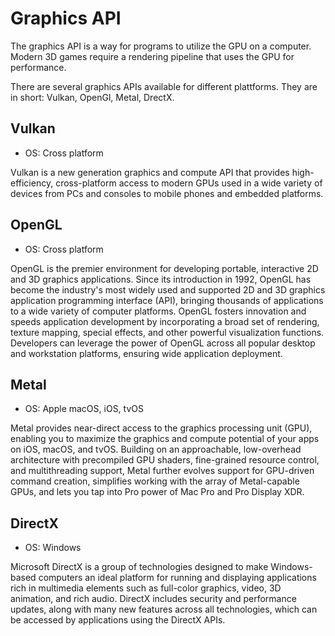 # Graphics API

The graphics API is a way for programs to utilize the GPU on a computer.
Modern 3D games require a rendering pipeline that uses the GPU for performance.

There are several graphics APIs available for different plattforms.
They are in short: Vulkan, OpenGl, Metal, DrectX.

## Vulkan

- OS: Cross platform

Vulkan is a new generation graphics and compute API that provides high-efficiency, cross-platform access to modern GPUs used in a wide variety of devices from PCs and consoles to mobile phones and embedded platforms.

## OpenGL

- OS: Cross platform

OpenGL is the premier environment for developing portable, interactive 2D and 3D graphics applications. Since its introduction in 1992, OpenGL has become the industry's most widely used and supported 2D and 3D graphics application programming interface (API), bringing thousands of applications to a wide variety of computer platforms. OpenGL fosters innovation and speeds application development by incorporating a broad set of rendering, texture mapping, special effects, and other powerful visualization functions. Developers can leverage the power of OpenGL across all popular desktop and workstation platforms, ensuring wide application deployment.

## Metal

- OS: Apple macOS, iOS, tvOS

Metal provides near-direct access to the graphics processing unit (GPU), enabling you to maximize the graphics and compute potential of your apps on iOS, macOS, and tvOS. Building on an approachable, low-overhead architecture with precompiled GPU shaders, fine-grained resource control, and multithreading support, Metal further evolves support for GPU-driven command creation, simplifies working with the array of Metal-capable GPUs, and lets you tap into Pro power of Mac Pro and Pro Display XDR.

## DirectX

- OS: Windows

Microsoft DirectX is a group of technologies designed to make Windows-based computers an ideal platform for running and displaying applications rich in multimedia elements such as full-color graphics, video, 3D animation, and rich audio. DirectX includes security and performance updates, along with many new features across all technologies, which can be accessed by applications using the DirectX APIs.
